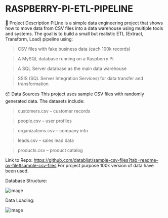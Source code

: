 # RASPBERRY-PI-ETL-PIPELINE

📄 Project Description
PiLine is a simple data engineering project that shows how to move data from CSV files into a data warehouse using multiple tools and systems. The goal is to build a small but realistic ETL (Extract, Transform, Load) pipeline using:

> CSV files with fake business data (each 100k records)

> A MySQL database running on a Raspberry Pi

> A SQL Server database as the main data warehouse

> SSIS (SQL Server Integration Services) for data transfer and transformation

📦 Data Sources
This project uses sample CSV files with randomly generated data. The datasets include:

> customers.csv – customer records

> people.csv – user profiles

> organizations.csv – company info

> leads.csv – sales lead data

> products.csv – product catalog

Link to Repo: https://github.com/datablist/sample-csv-files?tab=readme-ov-file#sample-csv-files
For project purpose 100k version of data have been used. 

Database Structure:

![image](https://github.com/user-attachments/assets/1d42c801-3dd7-41df-b965-e43e4afedfb3)

Data Loading:

![image](https://github.com/user-attachments/assets/59216759-6efe-4395-abc7-021fdf09bf56)
